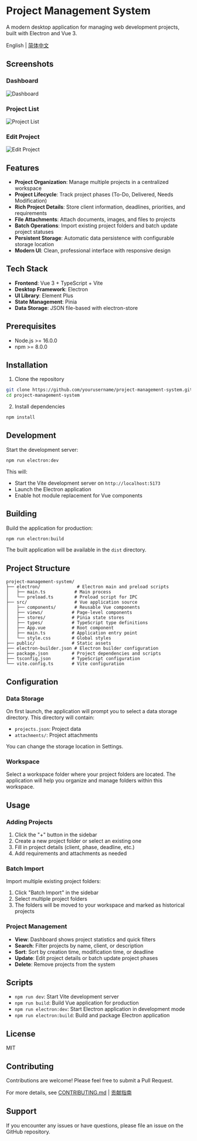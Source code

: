 # Project Management System

A modern desktop application for managing web development projects, built with Electron and Vue 3.

English | [简体中文](./README_CN.md)

## Screenshots

### Dashboard
![Dashboard](./screenshots/01-dashboard.png)

### Project List
![Project List](./screenshots/02-project-list.png)

### Edit Project
![Edit Project](./screenshots/03-edit-project.png)

## Features

- **Project Organization**: Manage multiple projects in a centralized workspace
- **Project Lifecycle**: Track project phases (To-Do, Delivered, Needs Modification)
- **Rich Project Details**: Store client information, deadlines, priorities, and requirements
- **File Attachments**: Attach documents, images, and files to projects
- **Batch Operations**: Import existing project folders and batch update project statuses
- **Persistent Storage**: Automatic data persistence with configurable storage location
- **Modern UI**: Clean, professional interface with responsive design

## Tech Stack

- **Frontend**: Vue 3 + TypeScript + Vite
- **Desktop Framework**: Electron
- **UI Library**: Element Plus
- **State Management**: Pinia
- **Data Storage**: JSON file-based with electron-store

## Prerequisites

- Node.js >= 16.0.0
- npm >= 8.0.0

## Installation

1. Clone the repository
```bash
git clone https://github.com/yourusername/project-management-system.git
cd project-management-system
```

2. Install dependencies
```bash
npm install
```

## Development

Start the development server:

```bash
npm run electron:dev
```

This will:
- Start the Vite development server on `http://localhost:5173`
- Launch the Electron application
- Enable hot module replacement for Vue components

## Building

Build the application for production:

```bash
npm run electron:build
```

The built application will be available in the `dist` directory.

## Project Structure

```
project-management-system/
├── electron/              # Electron main and preload scripts
│   ├── main.ts           # Main process
│   └── preload.ts        # Preload script for IPC
├── src/                  # Vue application source
│   ├── components/       # Reusable Vue components
│   ├── views/           # Page-level components
│   ├── stores/          # Pinia state stores
│   ├── types/           # TypeScript type definitions
│   ├── App.vue          # Root component
│   ├── main.ts          # Application entry point
│   └── style.css        # Global styles
├── public/              # Static assets
├── electron-builder.json # Electron builder configuration
├── package.json         # Project dependencies and scripts
├── tsconfig.json        # TypeScript configuration
└── vite.config.ts       # Vite configuration
```

## Configuration

### Data Storage

On first launch, the application will prompt you to select a data storage directory. This directory will contain:
- `projects.json`: Project data
- `attachments/`: Project attachments

You can change the storage location in Settings.

### Workspace

Select a workspace folder where your project folders are located. The application will help you organize and manage folders within this workspace.

## Usage

### Adding Projects

1. Click the "+" button in the sidebar
2. Create a new project folder or select an existing one
3. Fill in project details (client, phase, deadline, etc.)
4. Add requirements and attachments as needed

### Batch Import

Import multiple existing project folders:
1. Click "Batch Import" in the sidebar
2. Select multiple project folders
3. The folders will be moved to your workspace and marked as historical projects

### Project Management

- **View**: Dashboard shows project statistics and quick filters
- **Search**: Filter projects by name, client, or description
- **Sort**: Sort by creation time, modification time, or deadline
- **Update**: Edit project details or batch update project phases
- **Delete**: Remove projects from the system

## Scripts

- `npm run dev`: Start Vite development server
- `npm run build`: Build Vue application for production
- `npm run electron:dev`: Start Electron application in development mode
- `npm run electron:build`: Build and package Electron application

## License

MIT

## Contributing

Contributions are welcome! Please feel free to submit a Pull Request.

For more details, see [CONTRIBUTING.md](./CONTRIBUTING.md) | [贡献指南](./CONTRIBUTING_CN.md)

## Support

If you encounter any issues or have questions, please file an issue on the GitHub repository.

